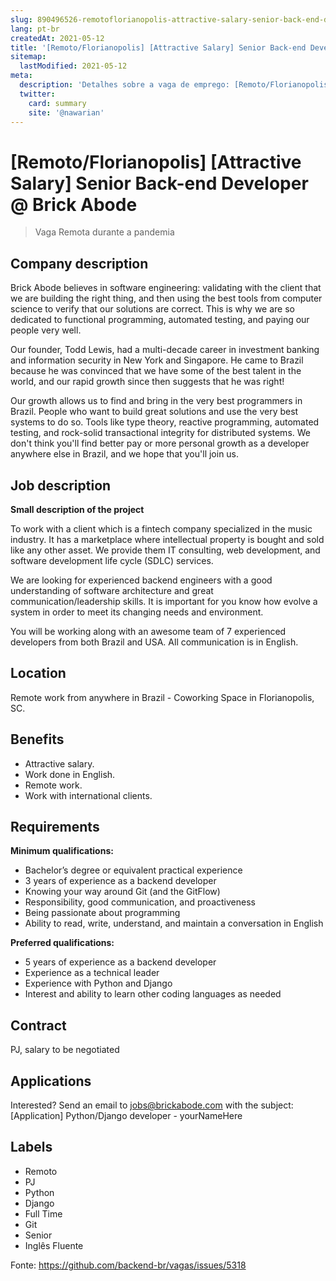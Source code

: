 ```yaml
---
slug: 890496526-remotoflorianopolis-attractive-salary-senior-back-end-developer-at-brick-abode
lang: pt-br
createdAt: 2021-05-12
title: '[Remoto/Florianopolis] [Attractive Salary] Senior Back-end Developer @ Brick Abode - Vaga de Emprego'
sitemap:
  lastModified: 2021-05-12
meta:
  description: 'Detalhes sobre a vaga de emprego: [Remoto/Florianopolis] [Attractive Salary] Senior Back-end Developer @ Brick Abode'
  twitter:
    card: summary
    site: '@nawarian'
---
```


# [Remoto/Florianopolis] [Attractive Salary] Senior Back-end Developer @ Brick Abode

> Vaga Remota durante a pandemia

## Company description

Brick Abode believes in software engineering: validating with the client that we are building the right thing, and then using the best tools from computer science to verify that our solutions are correct. This is why we are so dedicated to functional programming, automated testing, and paying our people very well.

Our founder, Todd Lewis, had a multi-decade career in investment banking and information security in New York and Singapore. He came to Brazil because he was convinced that we have some of the best talent in the world, and our rapid growth since then suggests that he was right!

Our growth allows us to find and bring in the very best programmers in Brazil. People who want to build great solutions and use the very best systems to do so. Tools like type theory, reactive programming, automated testing, and rock-solid transactional integrity for distributed systems. We don't think you'll find better pay or more personal growth as a developer anywhere else in Brazil, and we hope that you'll join us.

## Job description

**Small description of the project**

To work with a client which is a fintech company specialized in the music industry. It has a marketplace where intellectual property is bought and sold like any other asset. We provide them IT consulting, web development, and software development life cycle (SDLC) services.

We are looking for experienced backend engineers with a good understanding of software architecture and great communication/leadership skills. It is important for you know how evolve a system in order to meet its changing needs and environment.

You will be working along with an awesome team of 7 experienced developers from both Brazil and USA. All communication is in English.

## Location

Remote work from anywhere in Brazil - Coworking Space in Florianopolis, SC.

## Benefits

- Attractive salary.
- Work done in English.
- Remote work.
- Work with international clients.

## Requirements

**Minimum qualifications:**

- Bachelor’s degree or equivalent practical experience
- 3 years of experience as a backend developer
- Knowing your way around Git (and the GitFlow)
- Responsibility, good communication, and proactiveness
- Being passionate about programming
- Ability to read, write, understand, and maintain a conversation in English

**Preferred qualifications:**

- 5 years of experience as a backend developer
- Experience as a technical leader
- Experience with Python and Django
- Interest and ability to learn other coding languages as needed

## Contract

PJ, salary to be negotiated

## Applications

Interested? Send an email to jobs@brickabode.com with the subject: [Application] Python/Django developer - yourNameHere

## Labels

- Remoto
- PJ
- Python
- Django
- Full Time
- Git
- Senior
- Inglês Fluente

Fonte: https://github.com/backend-br/vagas/issues/5318